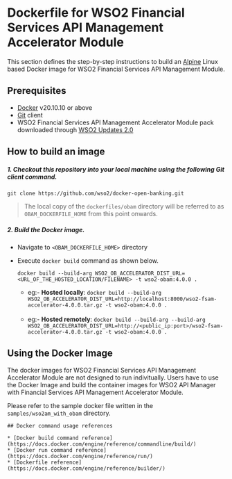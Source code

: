 # Dockerfile for WSO2 Financial Services API Management Accelerator Module #
This section defines the step-by-step instructions to build an [Alpine](https://hub.docker.com/_/alpine/) Linux based Docker image for WSO2 Financial Services API Management Module.

## Prerequisites

* [Docker](https://www.docker.com/get-docker) v20.10.10 or above
* [Git](https://git-scm.com/book/en/v2/Getting-Started-Installing-Git) client
* WSO2 Financial Services API Management Accelerator Module pack downloaded through [WSO2 Updates 2.0](https://ob.docs.wso2.com/en/latest/install-and-setup/setting-up-servers/)

## How to build an image

##### 1. Checkout this repository into your local machine using the following Git client command.

```
git clone https://github.com/wso2/docker-open-banking.git
```
> The local copy of the `dockerfiles/obam` directory will be referred to as `OBAM_DOCKERFILE_HOME` from this point onwards.

##### 2. Build the Docker image.

- Navigate to `<OBAM_DOCKERFILE_HOME>` directory
- Execute `docker build` command as shown below.
    ```
  docker build --build-arg WSO2_OB_ACCELERATOR_DIST_URL=<URL_OF_THE_HOSTED_LOCATION/FILENAME> -t wso2-obam:4.0.0 .
    ```
    
    * eg:- **Hosted locally**: `docker build --build-arg WSO2_OB_ACCELERATOR_DIST_URL=http://localhost:8000/wso2-fsam-accelerator-4.0.0.tar.gz -t wso2-obam:4.0.0 .` <br><br>
    * eg:- **Hosted remotely**: `docker build --build-arg --build-arg WSO2_OB_ACCELERATOR_DIST_URL=http://<public_ip:port>/wso2-fsam-accelerator-4.0.0.tar.gz -t wso2-obam:4.0.0 .`
  
## Using the Docker Image

The docker images for WSO2 Financial Services API Management Accelerator Module are not designed to run indivitually. Users have to use the Docker Image and build the container images for WSO2 API Manager with Financial Services API Management Accelerator Module.

Please refer to the sample docker file written in the `samples/wso2am_with_obam` directory.

```
## Docker command usage references

* [Docker build command reference](https://docs.docker.com/engine/reference/commandline/build/)
* [Docker run command reference](https://docs.docker.com/engine/reference/run/)
* [Dockerfile reference](https://docs.docker.com/engine/reference/builder/)
